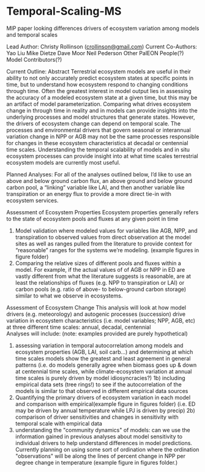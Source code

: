 # Temporal-Scaling-MS
MIP paper looking differences drivers of ecosystem variation among models and temporal scales

Lead Author: Christy Rollinson (crollinson@gmail.com)
Current Co-Authors:
    Yao Liu
    Mike Dietze
    Dave Moor
    Neil Pederson
    Other PalEON People(?)
    Model Contributors(?)
    
    
Current Outline:
Abstract
Terrestrial ecosystem models are useful in their ability to not only accurately predict ecosystem states at specific points in time, but to understand how ecosystem respond to changing conditions through time.  Often the greatest interest in model output lies in assessing the accuracy of a modeled ecosystem state at a given time, but this may be an artifact of model parameterization.  Comparing what drives ecosystem change in through time in reality and in models can provide insights into the underlying processes and model structures that generate states.  However, the drivers of ecosystem change can depend on temporal scale.  The processes and environmental drivers that govern seasonal or interannual variation change in NPP or AGB may not be the same processes responsible for changes in these ecosystem characteristics at decadal or centennial time scales.  Understanding the temporal scalability of models and in situ ecosystem processes can provide insight into at what time scales terrestrial ecosystem models are currently most useful.

Planned Analyses:
For all of the analyses outlined below, I’d like to use an above and below ground carbon flux, an above ground and below ground carbon pool, a “linking” variable like LAI, and then another variable like transpiration or an energy flux to provide a more direct tie-in with ecosystem services.

Assessment of Ecosystem Properties
Ecosystem properties generally refers to the state of ecosystem pools and fluxes at any given point in time
1) Model validation where modeled values for variables like AGB, NPP, and transpiration to observed values from direct observation at the model sites as well as ranges pulled from the literature to provide context for “reasonable” ranges for the systems we’re modeling. (example figures in figure folder)
2) Comparing the relative sizes of different pools and fluxes within a model.  For example, if the actual values of of AGB or NPP in ED are vastly different from what the literature suggests is reasonable, are at least the relationships of fluxes (e.g. NPP to transpiration or LAI) or carbon pools (e.g. ratio of above- to below-ground carbon storage) similar to what we observe in ecosystems.

Assessment of Ecosystem Change
This analysis will look at how model drivers (e.g. meteorology) and autogenic processes (succession) drive variation in ecosystem characteristics (i.e. model variables; NPP, AGB, etc) at three different time scales: annual, decadal, centennial  
Analyses will include: (note: examples provided are purely hypothetical)
  1) assessing variation in temporal autocorrelation among models and ecosystem properties (AGB, LAI, soil carb...) and determining at which time scales models show the greatest and least agreement in general patterns 
      (i.e. do models generally agree when biomass goes up & down at centennial time scales, while climate-ecosystem variation at annual time scales is purely driven by model idiosyncracies?)
      1b) including empirical data sets (tree rings!) to see if the autocorrelation of the models is similar to that observed in different empirical data sources
  2) Quantifying the primary drivers of ecosystem variation in each model and comparison with empirical(example figure in figures folder)
      (i.e. ED may be driven by annual temperature while LPJ is driven by precip)
      2b) comparison of driver sensitivities and changes in sensitivity with temporal scale with empirical data
  3) understanding the "community dynamics" of models: can we use the information gained in previous analyses about model sensitivity to individual drivers to help understand differences in model predictions.  Currently planning on using some sort of ordination where the ordination "observations" will be along the lines of percent change in NPP per degree change in temperature   (example figure in figures folder.)
